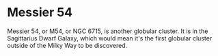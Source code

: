 # Messier 54

Messier 54, or M54, or NGC 6715, is another globular cluster. It is in the
Sagittarius Dwarf Galaxy, which would mean it's the first globular cluster
outside of the Milky Way to be discovered.
